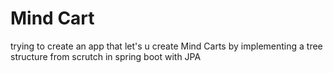 ﻿# Mind Cart
 trying to create an app that let's u create Mind Carts by implementing a tree structure from scrutch in spring boot with JPA
